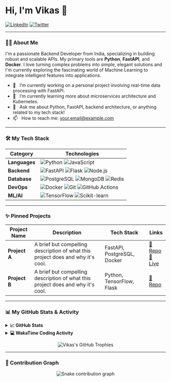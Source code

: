 # Hi, I'm Vikas 👋

<a href="https://www.linkedin.com/in/your-linkedin-username/" target="_blank"><img src="https://img.shields.io/badge/LinkedIn-0077B5?style=for-the-badge&logo=linkedin&logoColor=white" alt="LinkedIn"></a>
<a href="https://twitter.com/your-twitter-handle" target="_blank"><img src="https://img.shields.io/badge/Twitter-1DA1F2?style=for-the-badge&logo=twitter&logoColor=white" alt="Twitter"></a>

---

### 👨‍💻 About Me

I'm a passionate Backend Developer from India, specializing in building robust and scalable APIs. My primary tools are **Python**, **FastAPI**, and **Docker**. I love turning complex problems into simple, elegant solutions and I'm currently exploring the fascinating world of Machine Learning to integrate intelligent features into applications.

- 🔭 &nbsp; I’m currently working on a personal project involving real-time data processing with FastAPI.
- 🌱 &nbsp; I’m currently learning more about microservices architecture and Kubernetes.
- 💬 &nbsp; Ask me about Python, FastAPI, backend architecture, or anything related to my tech stack!
- 📫 &nbsp; How to reach me: [your.email@example.com](mailto:your.email@example.com)

---

### 🛠️ My Tech Stack

| Category      | Technologies                                                                                                                                                                                                                                                                                          |
|---------------|-------------------------------------------------------------------------------------------------------------------------------------------------------------------------------------------------------------------------------------------------------------------------------------------------------|
| **Languages** | ![Python](https://img.shields.io/badge/Python-3776AB?style=for-the-badge&logo=python&logoColor=white) ![JavaScript](https://img.shields.io/badge/JavaScript-F7DF1E?style=for-the-badge&logo=javascript&logoColor=black)                                                                                   |
| **Backend** | ![FastAPI](https://img.shields.io/badge/FastAPI-009688?style=for-the-badge&logo=fastapi&logoColor=white) ![Flask](https://img.shields.io/badge/Flask-000000?style=for-the-badge&logo=flask&logoColor=white) ![Node.js](https://img.shields.io/badge/Node.js-339933?style=for-the-badge&logo=nodedotjs&logoColor=white) |
| **Database** | ![PostgreSQL](https://img.shields.io/badge/PostgreSQL-316192?style=for-the-badge&logo=postgresql&logoColor=white) ![MongoDB](https://img.shields.io/badge/MongoDB-47A248?style=for-the-badge&logo=mongodb&logoColor=white) ![Redis](https://img.shields.io/badge/Redis-DC382D?style=for-the-badge&logo=redis&logoColor=white) |
| **DevOps** | ![Docker](https://img.shields.io/badge/Docker-2496ED?style=for-the-badge&logo=docker&logoColor=white) ![Git](https://img.shields.io/badge/Git-F05032?style=for-the-badge&logo=git&logoColor=white) ![GitHub Actions](https://img.shields.io/badge/GitHub_Actions-2088FF?style=for-the-badge&logo=github-actions&logoColor=white) |
| **ML/AI** | ![TensorFlow](https://img.shields.io/badge/TensorFlow-FF6F00?style=for-the-badge&logo=tensorflow&logoColor=white) ![Scikit-learn](https://img.shields.io/badge/scikit--learn-F7931E?style=for-the-badge&logo=scikit-learn&logoColor=white)                                                               |

---

### ✨ Pinned Projects

| Project Name | Description | Tech Stack | Links |
|--------------|-------------|------------|-------|
| **Project A** | A brief but compelling description of what this project does and why it's cool. | FastAPI, PostgreSQL, Docker | [🔗 Repo](https://github.com/vikassaini77/your-repo) <br> [🚀 Live](your-live-link.com) |
| **Project B** | A brief but compelling description of what this project does and why it's cool. | Python, TensorFlow, Flask | [🔗 Repo](https://github.com/vikassaini77/your-repo) |

---

### 📊 My GitHub Stats & Activity

<details>
  <summary><b>📈 GitHub Stats</b></summary>
  <p align="center">
    <img src="https://github-readme-stats.vercel.app/api?username=vikassaini77&show_icons=true&theme=radical&rank_icon=github" alt="Vikas's GitHub Stats" />
    <img src="https://github-readme-stats.vercel.app/api/top-langs/?username=vikassaini77&layout=compact&theme=radical" alt="Vikas's Top Languages" />
  </p>
</details>

<details>
  <summary><b>💻 WakaTime Coding Activity</b></summary>
  </details>

<p align="center">
  <img src="https://github-profile-trophy.vercel.app/?username=vikassaini77&theme=onedark&margin-w=15&margin-h=15" alt="Vikas's GitHub Trophies" />
</p>

---

### 🐍 Contribution Graph

<p align="center">
  <img src="https://github.com/vikassaini77/vikassaini77/blob/output/github-contribution-grid-snake.svg" alt="Snake contribution graph">
</p>
